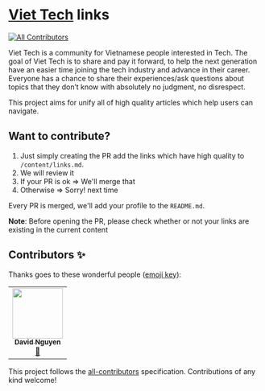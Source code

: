 # [Viet Tech](https://www.facebook.com/groups/1177470863076165) links

<!-- ALL-CONTRIBUTORS-BADGE:START - Do not remove or modify this section -->
[![All Contributors](https://img.shields.io/badge/all_contributors-1-orange.svg?style=flat-square)](#contributors-)
<!-- ALL-CONTRIBUTORS-BADGE:END -->

Viet Tech is a community for Vietnamese people interested in Tech. The goal of Viet Tech is to share and pay it forward, to help the next generation have an easier time joining the tech industry and advance in their career. Everyone has a chance to share their experiences/ask questions about topics that they don’t know with absolutely no judgment, no disrespect.

This project aims for unify all of high quality articles which help users can navigate.

## Want to contribute?

1. Just simply creating the PR add the links which have high quality to `/content/links.md`.
2. We will review it
3. If your PR is ok => We'll merge that
4. Otherwise => Sorry! next time

Every PR is merged, we'll add your profile to the `README.md`.

**Note**: Before opening the PR, please check whether or not your links are existing in the current content

## Contributors ✨

Thanks goes to these wonderful people ([emoji key](https://allcontributors.org/docs/en/emoji-key)):

<!-- ALL-CONTRIBUTORS-LIST:START - Do not remove or modify this section -->
<!-- prettier-ignore-start -->
<!-- markdownlint-disable -->
<table>
  <tr>
    <td align="center"><a href="http://dzungnguyen.dev"><img src="https://avatars.githubusercontent.com/u/6290720?v=4?s=100" width="100px;" alt=""/><br /><sub><b>David Nguyen</b></sub></a><br /><a href="https://github.com/viettech0/viettech-links/commits?author=davidnguyen179" title="Documentation">📖</a></td>
  </tr>
</table>

<!-- markdownlint-restore -->
<!-- prettier-ignore-end -->

<!-- ALL-CONTRIBUTORS-LIST:END -->

This project follows the [all-contributors](https://github.com/all-contributors/all-contributors) specification. Contributions of any kind welcome!
